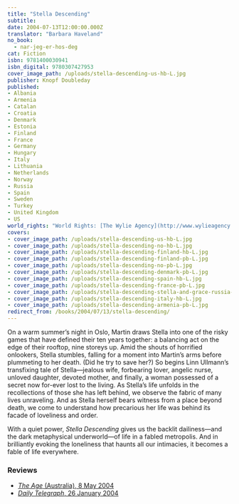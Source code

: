 ```yaml
---
title: "Stella Descending"
subtitle:
date: 2004-07-13T12:00:00.000Z
translator: "Barbara Haveland"
no_book:
  - nar-jeg-er-hos-deg
cat: Fiction
isbn: 9781400030941
isbn_digital: 9780307427953
cover_image_path: /uploads/stella-descending-us-hb-L.jpg
publisher: Knopf Doubleday
published:
- Albania
- Armenia
- Catalan
- Croatia
- Denmark
- Estonia
- Finland
- France
- Germany
- Hungary
- Italy
- Lithuania
- Netherlands
- Norway
- Russia
- Spain
- Sweden
- Turkey
- United Kingdom
- US
world_rights: "World Rights: [The Wylie Agency](http://www.wylieagency.com/)"
covers:
- cover_image_path: /uploads/stella-descending-us-hb-L.jpg  
- cover_image_path: /uploads/stella-descending-no-hb-L.jpg  
- cover_image_path: /uploads/stella-descending-finland-hb-L.jpg  
- cover_image_path: /uploads/stella-descending-finland-pb-L.jpg  
- cover_image_path: /uploads/stella-descending-no-pb-L.jpg  
- cover_image_path: /uploads/stella-descending-denmark-pb-L.jpg  
- cover_image_path: /uploads/stella-descending-spain-hb-L.jpg  
- cover_image_path: /uploads/stella-descending-france-pb-L.jpg  
- cover_image_path: /uploads/stella-descending-stella-and-grace-russia-hb-L.jpg  
- cover_image_path: /uploads/stella-descending-italy-hb-L.jpg  
- cover_image_path: /uploads/stella-descending-armenia-pb-L.jpg
redirect_from: /books/2004/07/13/stella-descending/
---
```

On a warm summer’s night in Oslo, Martin draws Stella into one of the risky games that have defined their ten years together: a balancing act on the edge of their rooftop, nine storeys up. Amid the shouts of horrified onlookers, Stella stumbles, falling for a moment into Martin’s arms before plummeting to her death. (Did he try to save her?) So begins Linn Ullmann’s transfixing tale of Stella—jealous wife, forbearing lover, angelic nurse, unloved daughter, devoted mother, and finally, a woman possessed of a secret now for-ever lost to the living. As Stella’s life unfolds in the recollections of those she has left behind, we observe the fabric of many lives unraveling. And as Stella herself bears witness from a place beyond death, we come to understand how precarious her life was behind its facade of loveliness and order.

 With a quiet power,  *Stella Descending* gives us the backlit dailiness—and the dark metaphysical underworld—of life in a fabled metropolis. And in brilliantly evoking the loneliness that haunts all our intimacies, it becomes a fable of life everywhere.

### Reviews

- [*The Age* (Australia), 8 May 2004](/assets/files/Age-08-05-2004.pdf)  
- [*Daily Telegraph*, 26 January 2004](/assets/files/Telegraph-26-01-2004.pdf)
